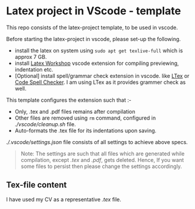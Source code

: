 # Latex project in VScode - template

This repo consists of the latex-project template, to be used in vscode.

Before starting the latex-project in vscode, please set-up the following.
- install the latex on system using `sudo apt get texlive-full` which is approx 7 GB. 
- install [Latex Workshop](https://marketplace.visualstudio.com/items?itemName=James-Yu.latex-workshop) vscode extension for compiling previewing, indentation etc.
- \[Optional\] install spell/grammar check extension in vscode. like [LTex](https://marketplace.visualstudio.com/items?itemName=valentjn.vscode-ltex) or [Code Spell Checker](https://marketplace.visualstudio.com/items?itemName=streetsidesoftware.code-spell-checker). I am using LTex as it provides grammer check as well.

This template configures the extension such that :-
- Only, .tex and .pdf files remains after compilation
- Other files are removed using `rm` command, configured in *./vscode/cleanup.sh* file.
- Auto-formats the .tex file for its indentations upon saving.

*./.vscode/settings.json* file consists of all settings to achieve above specs.

> Note: The settings are such that all files which are generated while compilation, except *.tex* and *.pdf*, gets deleted. Hence, If you want some files to persist then please change the settings accordingly.

## Tex-file content

I have used my CV as a representative *.tex* file.
